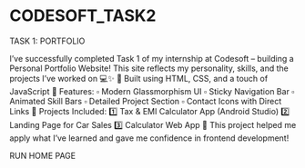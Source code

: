 # CODESOFT_TASK2
TASK 1: PORTFOLIO

I’ve successfully completed Task 1 of my internship at Codesoft – building a Personal Portfolio Website!
 This site reflects my personality, skills, and the projects I’ve worked on 💻✨
🔹 Built using HTML, CSS, and a touch of JavaScript
 🔹 Features:
 ▫️ Modern Glassmorphism UI
 ▫️ Sticky Navigation Bar
 ▫️ Animated Skill Bars
 ▫️ Detailed Project Section
 ▫️ Contact Icons with Direct Links
💼 Projects Included:
 1️⃣ Tax & EMI Calculator App (Android Studio)
 2️⃣ Landing Page for Car Sales
 3️⃣ Calculator Web App
🧠 This project helped me apply what I’ve learned and gave me confidence in frontend development!


RUN HOME PAGE 
